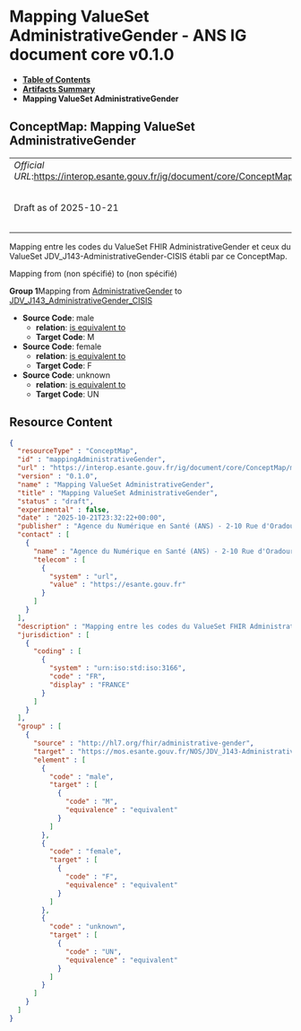 # Mapping ValueSet AdministrativeGender - ANS IG document core v0.1.0

* [**Table of Contents**](toc.md)
* [**Artifacts Summary**](artifacts.md)
* **Mapping ValueSet AdministrativeGender**

## ConceptMap: Mapping ValueSet AdministrativeGender 

| | |
| :--- | :--- |
| *Official URL*:https://interop.esante.gouv.fr/ig/document/core/ConceptMap/mappingAdministrativeGender | *Version*:0.1.0 |
| Draft as of 2025-10-21 | *Computable Name*:Mapping ValueSet AdministrativeGender |

 
Mapping entre les codes du ValueSet FHIR AdministrativeGender et ceux du ValueSet JDV_J143-AdministrativeGender-CISIS établi par ce ConceptMap. 

Mapping from (non spécifié) to (non spécifié)

**Group 1**Mapping from [AdministrativeGender](http://hl7.org/fhir/R4/codesystem-administrative-gender.html) to [JDV_J143_AdministrativeGender_CISIS](https://interop.esante.gouv.fr/terminologies/1.2.0/ValueSet-JDV-J143-AdministrativeGender-CISIS.html)

* **Source Code**: male
  * **relation**: [is equivalent to](http://hl7.org/fhir/R5/codesystem-concept-map-relationship.html#equivalent)
  * **Target Code**: M
* **Source Code**: female
  * **relation**: [is equivalent to](http://hl7.org/fhir/R5/codesystem-concept-map-relationship.html#equivalent)
  * **Target Code**: F
* **Source Code**: unknown
  * **relation**: [is equivalent to](http://hl7.org/fhir/R5/codesystem-concept-map-relationship.html#equivalent)
  * **Target Code**: UN



## Resource Content

```json
{
  "resourceType" : "ConceptMap",
  "id" : "mappingAdministrativeGender",
  "url" : "https://interop.esante.gouv.fr/ig/document/core/ConceptMap/mappingAdministrativeGender",
  "version" : "0.1.0",
  "name" : "Mapping ValueSet AdministrativeGender",
  "title" : "Mapping ValueSet AdministrativeGender",
  "status" : "draft",
  "experimental" : false,
  "date" : "2025-10-21T23:32:22+00:00",
  "publisher" : "Agence du Numérique en Santé (ANS) - 2-10 Rue d'Oradour-sur-Glane, 75015 Paris",
  "contact" : [
    {
      "name" : "Agence du Numérique en Santé (ANS) - 2-10 Rue d'Oradour-sur-Glane, 75015 Paris",
      "telecom" : [
        {
          "system" : "url",
          "value" : "https://esante.gouv.fr"
        }
      ]
    }
  ],
  "description" : "Mapping entre les codes du ValueSet FHIR AdministrativeGender et ceux du ValueSet JDV_J143-AdministrativeGender-CISIS établi par ce ConceptMap.",
  "jurisdiction" : [
    {
      "coding" : [
        {
          "system" : "urn:iso:std:iso:3166",
          "code" : "FR",
          "display" : "FRANCE"
        }
      ]
    }
  ],
  "group" : [
    {
      "source" : "http://hl7.org/fhir/administrative-gender",
      "target" : "https://mos.esante.gouv.fr/NOS/JDV_J143-AdministrativeGender-CISIS/FHIR/JDV-J143-AdministrativeGender-CISIS",
      "element" : [
        {
          "code" : "male",
          "target" : [
            {
              "code" : "M",
              "equivalence" : "equivalent"
            }
          ]
        },
        {
          "code" : "female",
          "target" : [
            {
              "code" : "F",
              "equivalence" : "equivalent"
            }
          ]
        },
        {
          "code" : "unknown",
          "target" : [
            {
              "code" : "UN",
              "equivalence" : "equivalent"
            }
          ]
        }
      ]
    }
  ]
}

```
